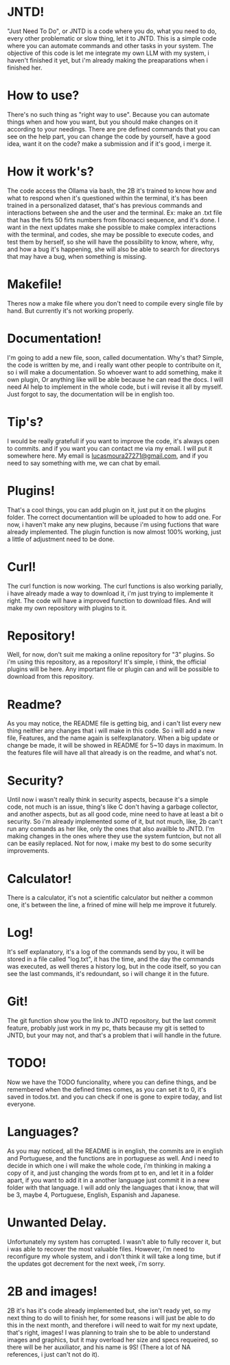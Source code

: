# JNTD!
"Just Need To Do", or JNTD is a code where you do, what you need to do, every other problematic or slow thing, let it to JNTD.
This is a simple code where you can automate commands and other tasks in your system.
The objective of this code is let me integrate my own LLM with my system, i haven't finished it yet, but i'm already making the preaparations when i finished her.

# How to use?
There's no such thing as "right way to use". Because you can automate things when and how you want, but you should make changes on it according to your needings. There are pre defined commands that you can see on the help part, you can change the code by yourself, have a good idea, want it on the code? make a submission and if it's good, i merge it.

# How it work's?
The code access the Ollama via bash, the 2B it's trained to know how and what to respond when it's questioned within the terminal, it's has been trained in a personalized dataset, that's has previous commands and interactions between she and the user and the terminal. Ex: make an .txt file that has the firts 50 firts numbers from fibonacci sequence, and it's done.
I want in the next updates make she possible to make complex interactions with the terminal, and codes, she may be possible to execute codes, and test them by herself, so she will have the possibility to know, where, why, and how a bug it's happening, she will also be able to search for directorys that may have a bug, when something is missing.

# Makefile!
Theres now a make file where you don't need to compile every single file by hand. But currently it's not working properly.

# Documentation!
I'm going to add a new file, soon, called documentation. Why's that? Simple, the code is written by me, and i really want other people to contribuite on it, so i will make a documentation. So whoever want to add something, make it own plugin, Or anything like will be able because he can read the docs. I will need AI help to implement in the whole code, but i will revise it all by myself. Just forgot to say, the documentation will be in english too.

# Tip's?
I would be really gratefull if you want to improve the code, it's always open to commits. and if you want you can contact me via my email. I will put it somewhere here. My email is lucasmoura27271@gmail.com, and if you need to say something with me, we can chat by email.

# Plugins!
That's a cool things, you can add plugin on it, just put it on the plugins folder. The correct documentantion will be uploaded to how to add one. For now, i haven't make any new plugins, because i'm using fuctions that ware already implemented. The plugin function is now almost 100% working, just a little of adjustment need to be done.

# Curl!
The curl function is now working. The curl functions is also working parially, i have already made a way to download it, i'm just trying to implemente it right. The code will have a improved function to download files. And will make my own repository with plugins to it.

# Repository!
Well, for now, don't suit me making a online repository for "3" plugins. So i'm using this repository, as a repository! It's simple, i think, the official plugins will be here.
Any important file or plugin can and will be possible to download from this repository.

# Readme?
As you may notice, the README file is getting big, and i can't list every new thing neither any changes that i will make in this code.
So i will add a new file, Features, and the name again is selfexplanatory. When a big update or change be made, it will be showed in README for 5~10 days in maximum. In the features file will have all that already is on the readme, and what's not.

# Security?
Until now i wasn't really think in security aspects, because it's a simple code, not much is an issue, thing's like C don't having a garbage collector, and another aspects, but as all good code, mine need to have at least a bit o security. So i'm already implemented some of it, but not much, like, 2b can't run any comands as her like, only the ones that also availble to JNTD. I'm making changes in the ones where they use the system funtcion, but not all can be easily replaced. Not for now, i make my best to do some security improvements.

# Calculator!
There is a calculator, it's not a scientific calculator but neither a common one, it's between the line, a frined of mine will help me improve it futurely.
# Log!
It's self explanatory, it's a log of the commands send by you, it will be stored in a file called "log.txt", it has the time, and the day the commands was executed, as well theres a history log, but in the code itself, so you can see the last commands, it's redoundant, so i will change it in the future.

# Git!
The git function show you the link to JNTD repository, but the last commit feature, probably just work in my pc, thats because my git is setted to JNTD, but your may not, and that's a problem that i will handle in the future.

# TODO!
Now we have the TODO funcionality, where you can define things, and be remembered when the defined times comes, as you can set it to 0, it's saved in todos.txt. and you can check if one is gone to expire today, and list everyone.

# Languages?
As you may noticed, all the README is in english, the commits are in english and Portuguese, and the functions are in portuguese as well. And i need to decide in which one i will make the whole code, i'm thinking in making a copy of it, and just changing the words from pt to en, and let it in a folder apart, if you want to add it in a another language just commit it in a new folder with that language. I will add only the languages that i know, that will be 3, maybe 4, Portuguese, English, Espanish and Japanese.

# Unwanted Delay.
Unfortunately my system has corrupted. I wasn't able to fully recover it, but i was able to recover the most valuable files. However, i'm need to reconfigure my whole system, and i don't think it will take a long time, but if the updates got decrement for the next week, i'm sorry.

# 2B and images!
2B it's has it's code already implemented but, she isn't ready yet, so my next thing to do will to finish her, for some reasons i will just be able to do this in the next month, and therefore i will need to wait for my next update, that's right, images! I was planning to train she to be able to understand images and graphics, but it may overload her size and specs requeired, so there will be her auxiliator, and his name is 9S! (There a lot of NA references, i just can't not do it).
